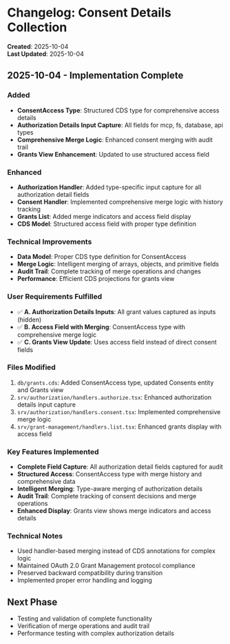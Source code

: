 # Changelog: Consent Details Collection

**Created**: 2025-10-04  
**Last Updated**: 2025-10-04

## 2025-10-04 - Implementation Complete

### Added
- **ConsentAccess Type**: Structured CDS type for comprehensive access details
- **Authorization Details Input Capture**: All fields for mcp, fs, database, api types
- **Comprehensive Merge Logic**: Enhanced consent merging with audit trail
- **Grants View Enhancement**: Updated to use structured access field

### Enhanced
- **Authorization Handler**: Added type-specific input capture for all authorization detail fields
- **Consent Handler**: Implemented comprehensive merge logic with history tracking
- **Grants List**: Added merge indicators and access field display
- **CDS Model**: Structured access field with proper type definition

### Technical Improvements
- **Data Model**: Proper CDS type definition for ConsentAccess
- **Merge Logic**: Intelligent merging of arrays, objects, and primitive fields
- **Audit Trail**: Complete tracking of merge operations and changes
- **Performance**: Efficient CDS projections for grants view

### User Requirements Fulfilled
- ✅ **A. Authorization Details Inputs**: All grant values captured as inputs (hidden)
- ✅ **B. Access Field with Merging**: ConsentAccess type with comprehensive merge logic
- ✅ **C. Grants View Update**: Uses access field instead of direct consent fields

### Files Modified
1. `db/grants.cds`: Added ConsentAccess type, updated Consents entity and Grants view
2. `srv/authorization/handlers.authorize.tsx`: Enhanced authorization details input capture
3. `srv/authorization/handlers.consent.tsx`: Implemented comprehensive merge logic
4. `srv/grant-management/handlers.list.tsx`: Enhanced grants display with access field

### Key Features Implemented
- **Complete Field Capture**: All authorization detail fields captured for audit
- **Structured Access**: ConsentAccess type with merge history and comprehensive data
- **Intelligent Merging**: Type-aware merging of authorization details
- **Audit Trail**: Complete tracking of consent decisions and merge operations
- **Enhanced Display**: Grants view shows merge indicators and access details

### Technical Notes
- Used handler-based merging instead of CDS annotations for complex logic
- Maintained OAuth 2.0 Grant Management protocol compliance
- Preserved backward compatibility during transition
- Implemented proper error handling and logging

## Next Phase
- Testing and validation of complete functionality
- Verification of merge operations and audit trail
- Performance testing with complex authorization details